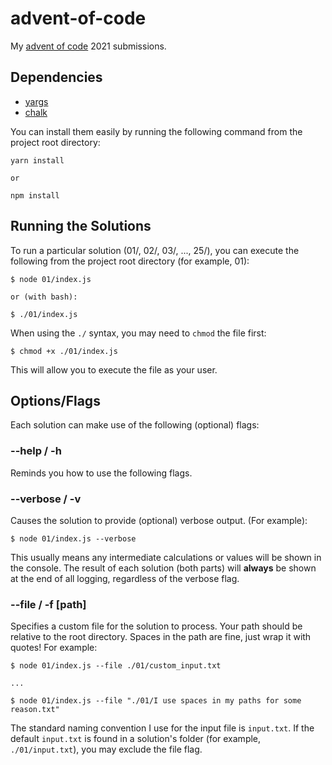 # advent-of-code

My [advent of code](https://adventofcode.com/2021/) 2021 submissions.

## Dependencies

- [yargs](http://yargs.js.org/)
- [chalk](https://github.com/chalk/chalk)

You can install them easily by running the following command from the project root directory:

```
yarn install

or

npm install
```

## Running the Solutions

To run a particular solution (01/, 02/, 03/, ..., 25/), you can execute the following from the project root directory (for example, 01):

```
$ node 01/index.js

or (with bash):

$ ./01/index.js
```

When using the `./` syntax, you may need to `chmod` the file first:

```
$ chmod +x ./01/index.js
```

This will allow you to execute the file as your user.

## Options/Flags

Each solution can make use of the following (optional) flags:

### --help / -h

Reminds you how to use the following flags.

### --verbose / -v

Causes the solution to provide (optional) verbose output. (For example):

```
$ node 01/index.js --verbose
```

This usually means any intermediate calculations or values will be shown in the console. The result of each solution (both parts) will **always** be shown at the end of all logging, regardless of the verbose flag.

### --file / -f [path]

Specifies a custom file for the solution to process. Your path should be relative to the root directory. Spaces in the path are fine, just wrap it with quotes! For example:

```
$ node 01/index.js --file ./01/custom_input.txt

...

$ node 01/index.js --file "./01/I use spaces in my paths for some reason.txt"
```

The standard naming convention I use for the input file is `input.txt`. If the default `input.txt` is found in a solution's folder (for example, `./01/input.txt`), you may exclude the file flag.